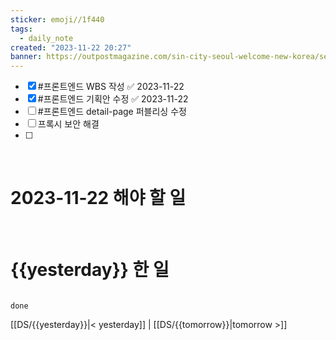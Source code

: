 ```yaml
---
sticker: emoji//1f440
tags:
  - daily_note
created: "2023-11-22 20:27"
banner: https://outpostmagazine.com/sin-city-seoul-welcome-new-korea/seoul-skyline-photo/
---
```

- [x] #프론트엔드  WBS 작성 ✅ 2023-11-22
- [x] #프론트엔드  기획안 수정 ✅ 2023-11-22
- [ ] #프론트엔드  detail-page 퍼블리싱 수정
- [ ] 프록시 보안 해결
- [ ] 
​

# 2023-11-22 해야 할 일

​


# {{yesterday}} 한 일
```tasks

done

```

[[DS/{{yesterday}}|< yesterday]] | [[DS/{{tomorrow}}|tomorrow >]]